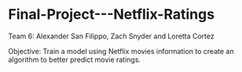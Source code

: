 # Final-Project---Netflix-Ratings

Team 6:  Alexander San Filippo, Zach Snyder and Loretta Cortez

Objective:  Train a model using Netflix movies information to create an algorithm to better predict movie ratings. 
